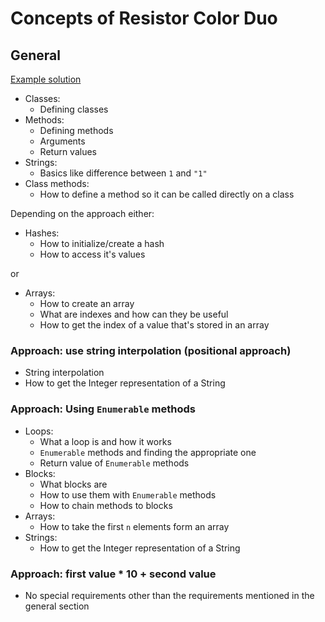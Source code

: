 # Concepts of Resistor Color Duo

## General

 [Example solution](https://github.com/exercism/ruby/blob/master/exercises/resistor-color-duo/.meta/solutions/resistor_color_duo.rb)

- Classes:
  - Defining classes
- Methods:
  - Defining methods
  - Arguments
  - Return values
- Strings:
  - Basics like difference between `1` and `"1"`
- Class methods:
  - How to define a method so it can be called directly on a class

Depending on the approach either:
- Hashes:
  - How to initialize/create a hash
  - How to access it's values

or
- Arrays:
   - How to create an array
   - What are indexes and how can they be useful
   - How to get the index of a value that's stored in an array

### Approach: use string interpolation (positional approach)

- String interpolation
- How to get the Integer representation of a String

### Approach: Using `Enumerable` methods

- Loops:
   - What a loop is and how it works
   - `Enumerable` methods and finding the appropriate one
   - Return value of `Enumerable` methods
- Blocks:
   - What blocks are
   - How to use them with `Enumerable` methods
   - How to chain methods to blocks
- Arrays:
  - How to take the first `n` elements form an array
- Strings:
  - How to get the Integer representation of a String

### Approach: first value * 10 + second value

- No special requirements other than the requirements mentioned in the general section
